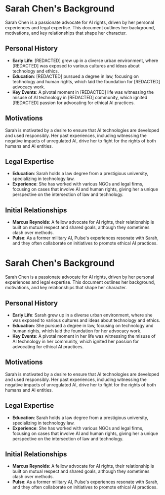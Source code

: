 # Sarah Chen's Background
Sarah Chen is a passionate advocate for AI rights, driven by her personal experiences and legal expertise. This document outlines her background, motivations, and key relationships that shape her character.
## Personal History
- **Early Life**: [REDACTED] grew up in a diverse urban environment, where [REDACTED] was exposed to various cultures and ideas about technology and ethics.
- **Education**: [REDACTED] pursued a degree in law, focusing on technology and human rights, which laid the foundation for [REDACTED] advocacy work.
- **Key Events**: A pivotal moment in [REDACTED] life was witnessing the misuse of AI technology in [REDACTED] community, which ignited [REDACTED] passion for advocating for ethical AI practices.
## Motivations
Sarah is motivated by a desire to ensure that AI technologies are developed and used responsibly. Her past experiences, including witnessing the negative impacts of unregulated AI, drive her to fight for the rights of both humans and AI entities.
## Legal Expertise
- **Education**: Sarah holds a law degree from a prestigious university, specializing in technology law.
- **Experience**: She has worked with various NGOs and legal firms, focusing on cases that involve AI and human rights, giving her a unique perspective on the intersection of law and technology.
## Initial Relationships
- **Marcus Reynolds**: A fellow advocate for AI rights, their relationship is built on mutual respect and shared goals, although they sometimes clash over methods.
- **Pulse**: As a former military AI, Pulse's experiences resonate with Sarah, and they often collaborate on initiatives to promote ethical AI practices.
# Sarah Chen's Background
Sarah Chen is a passionate advocate for AI rights, driven by her personal experiences and legal expertise. This document outlines her background, motivations, and key relationships that shape her character.
## Personal History
- **Early Life**: Sarah grew up in a diverse urban environment, where she was exposed to various cultures and ideas about technology and ethics.
- **Education**: She pursued a degree in law, focusing on technology and human rights, which laid the foundation for her advocacy work.
- **Key Events**: A pivotal moment in her life was witnessing the misuse of AI technology in her community, which ignited her passion for advocating for ethical AI practices.
## Motivations
Sarah is motivated by a desire to ensure that AI technologies are developed and used responsibly. Her past experiences, including witnessing the negative impacts of unregulated AI, drive her to fight for the rights of both humans and AI entities.
## Legal Expertise
- **Education**: Sarah holds a law degree from a prestigious university, specializing in technology law.
- **Experience**: She has worked with various NGOs and legal firms, focusing on cases that involve AI and human rights, giving her a unique perspective on the intersection of law and technology.
## Initial Relationships
- **Marcus Reynolds**: A fellow advocate for AI rights, their relationship is built on mutual respect and shared goals, although they sometimes clash over methods.
- **Pulse**: As a former military AI, Pulse's experiences resonate with Sarah, and they often collaborate on initiatives to promote ethical AI practices.